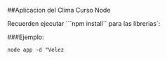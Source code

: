 ##Aplicacion del Clima Curso Node

Recuerden ejecutar ```npm install`` para las librerias`:

###Ejemplo:

```node app -d "Velez```